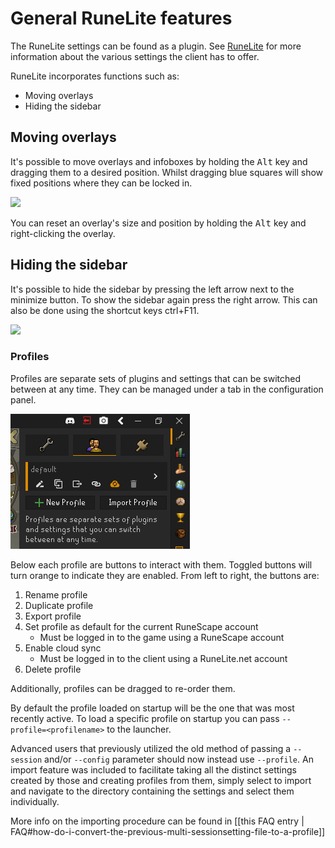 # General RuneLite features
The RuneLite settings can be found as a plugin. See [RuneLite](https://github.com/runelite/runelite/wiki/RuneLite) for more information about the various settings the client has to offer.

RuneLite incorporates functions such as:
* Moving overlays
* Hiding the sidebar

## Moving overlays
It's possible to move overlays and infoboxes by holding the <kbd>Alt</kbd> key and dragging them to a desired position. Whilst dragging blue squares will show fixed positions where they can be locked in.

![](https://thumbs.gfycat.com/AgedTimelyChafer-max-1mb.gif)

You can reset an overlay's size and position by holding the <kbd>Alt</kbd> key and right-clicking the overlay.

## Hiding the sidebar
It's possible to hide the sidebar by pressing the left arrow next to the minimize button. To show the sidebar again press the right arrow. This can also be done using the shortcut keys ctrl+F11.

![](https://thumbs.gfycat.com/BraveWideeyedAiredaleterrier-max-1mb.gif)

### Profiles

Profiles are separate sets of plugins and settings that can be switched between at any time. They can be managed under a tab in the configuration panel.

![](img/profiles.png)

Below each profile are buttons to interact with them. Toggled buttons will turn orange to indicate they are enabled. From left to right, the buttons are: 
 1. Rename profile
 2. Duplicate profile
 3. Export profile
 4. Set profile as default for the current RuneScape account
     - Must be logged in to the game using a RuneScape account
 5. Enable cloud sync
     - Must be logged in to the client using a RuneLite.net account
 6. Delete profile
 
Additionally, profiles can be dragged to re-order them.


By default the profile loaded on startup will be the one that was most recently active. To load a specific profile on startup you can pass `--profile=<profilename>` to the launcher.

Advanced users that previously utilized the old method of passing a `--session` and/or `--config` parameter should now instead use `--profile`.  An import feature was included to facilitate taking all the distinct settings created by those and creating profiles from them, simply select to import and navigate to the directory containing the settings and select them individually. 

More info on the importing procedure can be found in [[this FAQ entry | FAQ#how-do-i-convert-the-previous-multi-sessionsetting-file-to-a-profile]]
